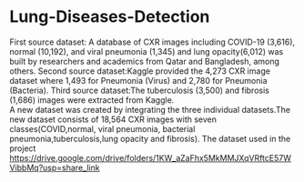 # Lung-Diseases-Detection
First source dataset: A database of CXR images including COVID-19 (3,616), normal (10,192), and viral pneumonia (1,345) and lung opacity(6,012) was built by researchers and academics from Qatar and Bangladesh, among others.
Second source dataset:Kaggle provided the 4,273 CXR image dataset where 1,493 for Pneumonia (Virus) and 2,780 for Pneumonia (Bacteria).
Third source dataset:The tuberculosis (3,500) and fibrosis (1,686) images were extracted from Kaggle.                                               
A new dataset was created by integrating the three individual datasets.The new dataset consists of 18,564 CXR images with seven classes(COVID,normal, viral pneumonia, bacterial pneumonia,tuberculosis,lung opacity and fibrosis).                                                                                                           The dataset used in the project  https://drive.google.com/drive/folders/1KW_aZaFhx5MkMMJXqVRftcE57WVibbMq?usp=share_link
